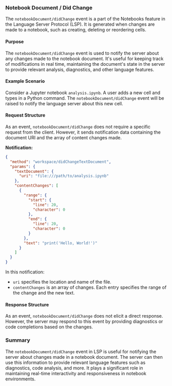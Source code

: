 ### Notebook Document / Did Change

The `notebookDocument/didChange` event is a part of the Notebooks feature in the Language Server Protocol (LSP). It is generated when changes are made to a notebook, such as creating, deleting or reordering cells.

#### Purpose

The `notebookDocument/didChange` event is used to notify the server about any changes made to the notebook document. It's useful for keeping track of modifications in real time, maintaining the document's state in the server to provide relevant analysis, diagnostics, and other language features.

#### Example Scenario

Consider a Jupyter notebook `analysis.ipynb`. A user adds a new cell and types in a Python command. The `notebookDocument/didChange` event will be raised to notify the language server about this new cell.

#### Request Structure

As an event, `notebookDocument/didChange` does not require a specific request from the client. However, it sends notification data containing the document URI and the array of content changes made.

**Notification:**

```json
{
  "method": "workspace/didChangeTextDocument",
  "params": {
    "textDocument": {
      "uri": "file:///path/to/analysis.ipynb"
    },
    "contentChanges": [
      {
        "range": {
          "start": {
            "line": 20,
            "character": 0
          },
          "end": {
            "line": 20,
            "character": 0
          }
        },
        "text": "print('Hello, World!')"
      }
    ]
  }
}
```

In this notification:
- `uri` specifies the location and name of the file.
- `contentChanges` is an array of changes. Each entry specifies the range of the change and the new text.

#### Response Structure

As an event, `notebookDocument/didChange` does not elicit a direct response. However, the server may respond to this event by providing diagnostics or code completions based on the changes.

### Summary

The `notebookDocument/didChange` event in LSP is useful for notifying the server about changes made in a notebook document. The server can then use this information to provide relevant language features such as diagnostics, code analysis, and more. It plays a significant role in maintaining real-time interactivity and responsiveness in notebook environments.